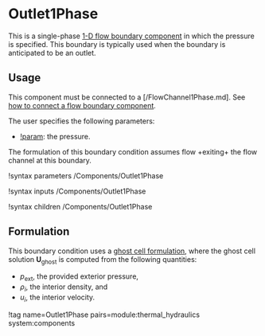 # Outlet1Phase

This is a single-phase [1-D flow boundary component](component_groups/flow_boundary.md)
in which the pressure is specified. This boundary is typically used when the
boundary is anticipated to be an outlet.

## Usage

This component must be connected to a [/FlowChannel1Phase.md]. See
[how to connect a flow boundary component](component_groups/flow_boundary.md#usage).

The user specifies the following parameters:

- [!param](/Components/Outlet1Phase/p): the pressure.

The formulation of this boundary condition assumes flow +exiting+ the flow
channel at this boundary.

!syntax parameters /Components/Outlet1Phase

!syntax inputs /Components/Outlet1Phase

!syntax children /Components/Outlet1Phase

## Formulation

This boundary condition uses a [ghost cell formulation](component_groups/flow_boundary.md#ghostcell_flux),
where the ghost cell solution $\mathbf{U}_\text{ghost}$ is computed from the following
quantities:

- $p_{\text{ext}}$, the provided exterior pressure,
- $\rho_i$, the interior density, and
- $u_i$, the interior velocity.

!tag name=Outlet1Phase pairs=module:thermal_hydraulics system:components
